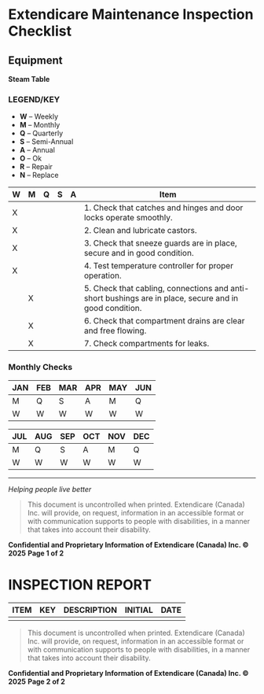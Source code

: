 # Extendicare Maintenance Inspection Checklist

## Equipment
**Steam Table**

### LEGEND/KEY
- **W** – Weekly
- **M** – Monthly
- **Q** – Quarterly
- **S** – Semi-Annual
- **A** – Annual
- **O** – Ok
- **R** – Repair
- **N** – Replace

| W | M | Q | S | A | Item                                                                 |
|---|---|---|---|---|----------------------------------------------------------------------|
| X |   |   |   |   | 1. Check that catches and hinges and door locks operate smoothly.   |
| X |   |   |   |   | 2. Clean and lubricate castors.                                     |
| X |   |   |   |   | 3. Check that sneeze guards are in place, secure and in good condition. |
| X |   |   |   |   | 4. Test temperature controller for proper operation.                |
|   | X |   |   |   | 5. Check that cabling, connections and anti-short bushings are in place, secure and in good condition. |
|   | X |   |   |   | 6. Check that compartment drains are clear and free flowing.       |
|   | X |   |   |   | 7. Check compartments for leaks.                                    |

### Monthly Checks
| JAN | FEB | MAR | APR | MAY | JUN |
|-----|-----|-----|-----|-----|-----|
| M   | Q   | S   | A   | M   | Q   |
| W   | W   | W   | W   | W   | W   |

| JUL | AUG | SEP | OCT | NOV | DEC |
|-----|-----|-----|-----|-----|-----|
| M   | Q   | S   | A   | M   | Q   |
| W   | W   | W   | W   | W   | W   |

----

*Helping people live better*

> This document is uncontrolled when printed. Extendicare (Canada) Inc. will provide, on request, information in an accessible format or with communication supports to people with disabilities, in a manner that takes into account their disability.

**Confidential and Proprietary Information of Extendicare (Canada) Inc. © 2025**
**Page 1 of 2**

# INSPECTION REPORT

| ITEM | KEY | DESCRIPTION | INITIAL | DATE |
|------|-----|-------------|---------|------|
|      |     |             |         |      |

> This document is uncontrolled when printed. Extendicare (Canada) Inc. will provide, on request, information in an accessible format or with communication supports to people with disabilities, in a manner that takes into account their disability.

**Confidential and Proprietary Information of Extendicare (Canada) Inc. © 2025**
**Page 2 of 2**